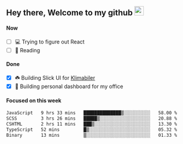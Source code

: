 ## Hey there, Welcome to my github <img src="https://media.giphy.com/media/hvRJCLFzcasrR4ia7z/giphy.gif" width="25px">

#### Now
- [ ] 💻 Trying to figure out React
- [ ] 📕 Reading

#### Done
- [x] ☘️ Building Slick UI for [Klimabiler](https://klimabiler.dk)
- [x] 🚀 Building personal dashboard for my office
 
 #### Focused on this week
<!--START_SECTION:waka-->

```txt
JavaScript   9 hrs 33 mins   ██████████████▒░░░░░░░░░░   58.00 %
SCSS         3 hrs 26 mins   █████▒░░░░░░░░░░░░░░░░░░░   20.88 %
CSHTML       2 hrs 11 mins   ███▒░░░░░░░░░░░░░░░░░░░░░   13.30 %
TypeScript   52 mins         █▒░░░░░░░░░░░░░░░░░░░░░░░   05.32 %
Binary       13 mins         ▒░░░░░░░░░░░░░░░░░░░░░░░░   01.33 %
```

<!--END_SECTION:waka-->

